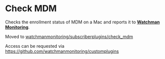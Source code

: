 # Check MDM
Checks the enrollment status of MDM on a Mac and reports it to **[Watchman Monitoring](https://www.watchmanmonitoring.com)**.

Moved to [watchmanmonitoring/subscriberplugins/check_mdm](https://github.com/watchmanmonitoring/subscriberplugins/tree/master/check_mdm)

Access can be requested via https://github.com/watchmanmonitoring/customplugins
